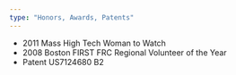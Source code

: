 ```yaml
---
type: "Honors, Awards, Patents"
---
```


* 2011 Mass High Tech Woman to Watch
* 2008 Boston FIRST FRC Regional Volunteer of the Year
* Patent US7124680 B2